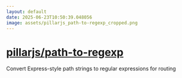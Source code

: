 ```yaml
---
layout: default
date: 2025-06-23T10:50:39.048056
image: assets/pillarjs_path-to-regexp_cropped.png
---
```


# [pillarjs/path-to-regexp](https://github.com/pillarjs/path-to-regexp)

Convert Express-style path strings to regular expressions for routing
